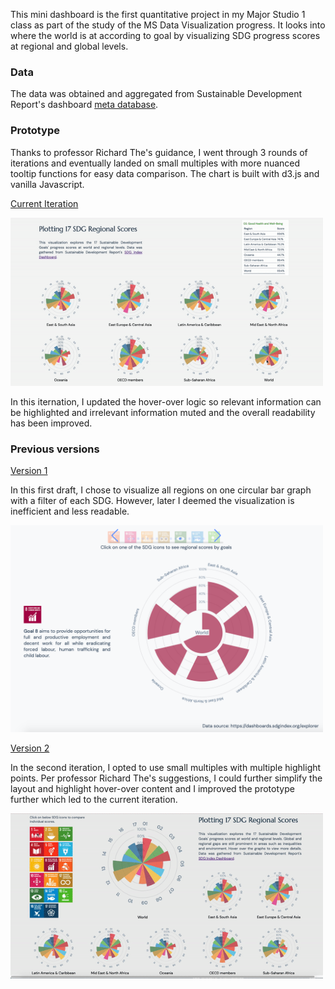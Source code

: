 This mini dashboard is the first quantitative project in my Major Studio 1 class as part of the study of the MS Data Visualization progress. It looks into where the world is at according to goal by visualizing SDG progress scores at regional and global levels.

### Data

The data was obtained and aggregated from Sustainable Development Report's dashboard [meta database](https://dashboards.sdgindex.org/explorer).

### Prototype

Thanks to professor Richard The's guidance, I went through 3 rounds of iterations and eventually landed on small multiples with more nuanced tooltip functions for easy data comparison. The chart is built with d3.js and vanilla Javascript.

[Current Iteration](https://muons.com/msdv-major-studio-1/01_quantitative_project/v3)

<img src="./v3/demo.gif" width="500" alt="Version 3">

In this iternation, I updated the hover-over logic so relevant information can be highlighted and irrelevant information muted and the overall readability has been improved.

### Previous versions

[Version 1](https://muons.com/msdv-major-studio-1/01_quantitative_project/v1)

In this first draft, I chose to visualize all regions on one circular bar graph with a filter of each SDG. However, later I deemed the visualization is inefficient and less readable.

<img src="./assets/v1.png" width="500" alt="Version 1">

[Version 2](https://muons.com/msdv-major-studio-1/01_quantitative_project/v2)

In the second iteration, I opted to use small multiples with multiple highlight points. Per professor Richard The's suggestions, I could further simplify the layout and highlight hover-over content and I improved the prototype further which led to the current iteration.

<img src="./v2/demo.gif" width="500" alt="Version 2">
